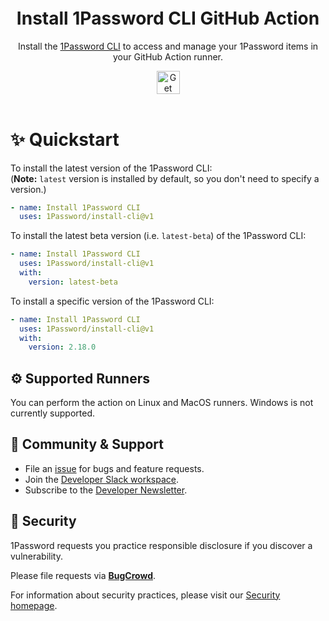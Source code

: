 <!-- Image sourced from https://blog.1password.com/1password-cli-2_0/ -->
<img alt="" role="img" src="https://blog.1password.com/posts/2022/1password-cli-2.0/header.png"/>

<header style="text-align: center;">
	<h1 style="margin-top: 20px; border-bottom: none;">Install 1Password CLI GitHub Action</h1>
	<p>Install the <a href="https://developer.1password.com/docs/cli">1Password CLI</a> to access and manage your 1Password items in your GitHub Action runner.</p>
	<a href="#✨-quickstart">
		<img alt="Get started" src="https://user-images.githubusercontent.com/45081667/226940040-16d3684b-60f4-4d95-adb2-5757a8f1bc15.png" height="37"/>
	</a>
</header>

# ✨ Quickstart

To install the latest version of the 1Password CLI:
<br>
(**Note:** `latest` version is installed by default, so you don't need to specify a version.)

```yaml
- name: Install 1Password CLI
  uses: 1Password/install-cli@v1
```

To install the latest beta version (i.e. `latest-beta`) of the 1Password CLI:

```yaml
- name: Install 1Password CLI
  uses: 1Password/install-cli@v1
  with:
    version: latest-beta
```

To install a specific version of the 1Password CLI:

```yaml
- name: Install 1Password CLI
  uses: 1Password/install-cli@v1
  with:
    version: 2.18.0
```

## ⚙️ Supported Runners

You can perform the action on Linux and MacOS runners. Windows is not currently supported.

## 💙 Community & Support

- File an [issue](https://github.com/1Password/install-cli-action/issues) for bugs and feature requests.
- Join the [Developer Slack workspace](https://join.slack.com/t/1password-devs/shared_invite/zt-1halo11ps-6o9pEv96xZ3LtX_VE0fJQA).
- Subscribe to the [Developer Newsletter](https://1password.com/dev-subscribe/).

## 🔐 Security

1Password requests you practice responsible disclosure if you discover a vulnerability.

Please file requests via [**BugCrowd**](https://bugcrowd.com/agilebits).

For information about security practices, please visit our [Security homepage](https://bugcrowd.com/agilebits).

